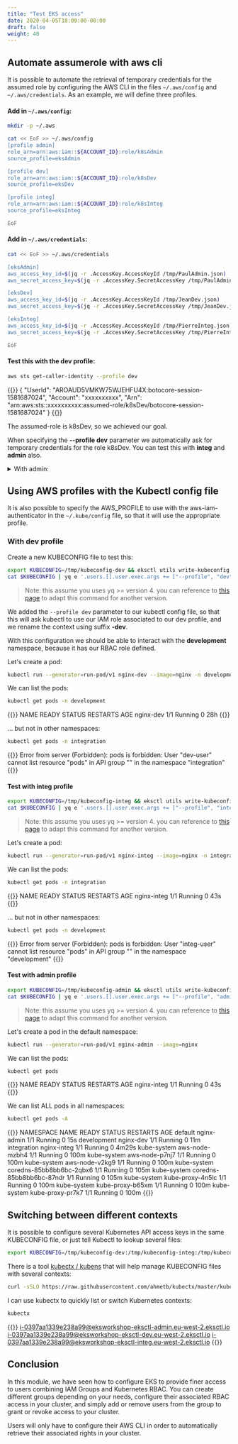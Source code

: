 ```yaml
---
title: "Test EKS access"
date: 2020-04-05T18:00:00-00:00
draft: false
weight: 40
---
```


## Automate assumerole with aws cli

It is possible to automate the retrieval of temporary credentials for the assumed role by configuring the AWS CLI in the files `~/.aws/config` and `~/.aws/credentials`.
As an example, we will define three profiles.

#### Add in `~/.aws/config`:

```bash
mkdir -p ~/.aws

cat << EoF >> ~/.aws/config
[profile admin]
role_arn=arn:aws:iam::${ACCOUNT_ID}:role/k8sAdmin
source_profile=eksAdmin

[profile dev]
role_arn=arn:aws:iam::${ACCOUNT_ID}:role/k8sDev
source_profile=eksDev

[profile integ]
role_arn=arn:aws:iam::${ACCOUNT_ID}:role/k8sInteg
source_profile=eksInteg

EoF
```

#### Add in `~/.aws/credentials`:

```bash
cat << EoF >> ~/.aws/credentials

[eksAdmin]
aws_access_key_id=$(jq -r .AccessKey.AccessKeyId /tmp/PaulAdmin.json)
aws_secret_access_key=$(jq -r .AccessKey.SecretAccessKey /tmp/PaulAdmin.json)

[eksDev]
aws_access_key_id=$(jq -r .AccessKey.AccessKeyId /tmp/JeanDev.json)
aws_secret_access_key=$(jq -r .AccessKey.SecretAccessKey /tmp/JeanDev.json)

[eksInteg]
aws_access_key_id=$(jq -r .AccessKey.AccessKeyId /tmp/PierreInteg.json)
aws_secret_access_key=$(jq -r .AccessKey.SecretAccessKey /tmp/PierreInteg.json)

EoF
```

#### Test this with the dev profile:

```bash
aws sts get-caller-identity --profile dev
```

{{<output>}}
{
    "UserId": "AROAUD5VMKW75WJEHFU4X:botocore-session-1581687024",
    "Account": "xxxxxxxxxx",
    "Arn": "arn:aws:sts::xxxxxxxxxx:assumed-role/k8sDev/botocore-session-1581687024"
}
{{</output>}}

The assumed-role is k8sDev, so we achieved our goal.

When specifying the **--profile dev** parameter we automatically ask for temporary credentials for the role k8sDev.
You can test this with **integ** and **admin** also.
 
<details>
  <summary>With admin:</summary>
  
```bash
aws sts get-caller-identity --profile admin
```

{{<output>}}
{
    "UserId": "AROAUD5VMKW77KXQAL7ZX:botocore-session-1582022121",
    "Account": "xxxxxxxxxx",
    "Arn": "arn:aws:sts::xxxxxxxxxx:assumed-role/k8sAdmin/botocore-session-1582022121"
}
{{</output>}}

> When specifying the **--profile admin** parameter we automatically ask for temporary credentials for the role k8sAdmin
</details>

## Using AWS profiles with the Kubectl config file

It is also possible to specify the AWS_PROFILE to use with the aws-iam-authenticator in the `~/.kube/config` file, so that it will use the appropriate profile.

### With dev profile

Create a new KUBECONFIG file to test this:

```bash
export KUBECONFIG=/tmp/kubeconfig-dev && eksctl utils write-kubeconfig eksworkshop-eksctl
cat $KUBECONFIG | yq e '.users.[].user.exec.args += ["--profile", "dev"]' - -- | sed 's/eksworkshop-eksctl./eksworkshop-eksctl-dev./g' | sponge $KUBECONFIG
```

> Note: this assume you uses yq >= version 4. you can reference to [this page](https://mikefarah.gitbook.io/yq/upgrading-from-v3) to adapt this command for another version.

We added the `--profile dev` parameter to our kubectl config file, so that this will ask kubectl to use our IAM role associated to our dev profile, and we rename the context using suffix **-dev**.

With this configuration we should be able to interact with the **development** namespace, because it has our RBAC role defined.

Let's create a pod:

```bash
kubectl run --generator=run-pod/v1 nginx-dev --image=nginx -n development
```

We can list the pods:

```bash
kubectl get pods -n development
```

{{<output>}}
NAME                     READY   STATUS    RESTARTS   AGE
nginx-dev   1/1     Running   0          28h
{{</output>}}

... but not in other namespaces:

```bash
kubectl get pods -n integration
```

{{<output>}}
Error from server (Forbidden): pods is forbidden: User "dev-user" cannot list resource "pods" in API group "" in the namespace "integration"
{{</output>}}

#### Test with integ profile

```bash
export KUBECONFIG=/tmp/kubeconfig-integ && eksctl utils write-kubeconfig eksworkshop-eksctl
cat $KUBECONFIG | yq e '.users.[].user.exec.args += ["--profile", "integ"]' - -- | sed 's/eksworkshop-eksctl./eksworkshop-eksctl-integ./g' | sponge $KUBECONFIG
```

> Note: this assume you uses yq >= version 4. you can reference to [this page](https://mikefarah.gitbook.io/yq/upgrading-from-v3) to adapt this command for another version.

Let's create a pod:

```bash
kubectl run --generator=run-pod/v1 nginx-integ --image=nginx -n integration
```

We can list the pods:

```bash
kubectl get pods -n integration
```

{{<output>}}
NAME          READY   STATUS    RESTARTS   AGE
nginx-integ   1/1     Running   0          43s
{{</output>}}

... but not in other namespaces:

```bash
kubectl get pods -n development
```

{{<output>}}
Error from server (Forbidden): pods is forbidden: User "integ-user" cannot list resource "pods" in API group "" in the namespace "development"
{{</output>}}

#### Test with admin profile

```bash
export KUBECONFIG=/tmp/kubeconfig-admin && eksctl utils write-kubeconfig eksworkshop-eksctl
cat $KUBECONFIG | yq e '.users.[].user.exec.args += ["--profile", "admin"]' - -- | sed 's/eksworkshop-eksctl./eksworkshop-eksctl-admin./g' | sponge $KUBECONFIG
```

> Note: this assume you uses yq >= version 4. you can reference to [this page](https://mikefarah.gitbook.io/yq/upgrading-from-v3) to adapt this command for another version.

Let's create a pod in the default namespace:

```bash
kubectl run --generator=run-pod/v1 nginx-admin --image=nginx
```

We can list the pods:

```bash
kubectl get pods
```

{{<output>}}
NAME          READY   STATUS    RESTARTS   AGE
nginx-integ   1/1     Running   0          43s
{{</output>}}

We can list ALL pods in all namespaces:

```bash
kubectl get pods -A
```

{{<output>}}
NAMESPACE     NAME                       READY   STATUS    RESTARTS   AGE
default       nginx-admin                1/1     Running   0          15s
development   nginx-dev                  1/1     Running   0          11m
integration   nginx-integ                1/1     Running   0          4m29s
kube-system   aws-node-mzbh4             1/1     Running   0          100m
kube-system   aws-node-p7nj7             1/1     Running   0          100m
kube-system   aws-node-v2kg9             1/1     Running   0          100m
kube-system   coredns-85bb8bb6bc-2qbx6   1/1     Running   0          105m
kube-system   coredns-85bb8bb6bc-87ndr   1/1     Running   0          105m
kube-system   kube-proxy-4n5lc           1/1     Running   0          100m
kube-system   kube-proxy-b65xm           1/1     Running   0          100m
kube-system   kube-proxy-pr7k7           1/1     Running   0          100m
{{</output>}}

## Switching between different contexts

It is possible to configure several Kubernetes API access keys in the same KUBECONFIG file, or just tell Kubectl to lookup several files:

```bash
export KUBECONFIG=/tmp/kubeconfig-dev:/tmp/kubeconfig-integ:/tmp/kubeconfig-admin
```

There is a tool [kubectx / kubens](https://github.com/ahmetb/kubectx) that will help manage KUBECONFIG files with several contexts:

```bash
curl -sSLO https://raw.githubusercontent.com/ahmetb/kubectx/master/kubectx && chmod 755 kubectx && sudo mv kubectx /usr/local/bin
```

I can use kubectx to quickly list or switch Kubernetes contexts:

```bash
kubectx
```

{{<output>}}
i-0397aa1339e238a99@eksworkshop-eksctl-admin.eu-west-2.eksctl.io
i-0397aa1339e238a99@eksworkshop-eksctl-dev.eu-west-2.eksctl.io
i-0397aa1339e238a99@eksworkshop-eksctl-integ.eu-west-2.eksctl.io
{{</output>}}

## Conclusion

In this module, we have seen how to configure EKS to provide finer access to users combining IAM Groups and Kubernetes RBAC.
You can create different groups depending on your needs, configure their associated RBAC access in your cluster, and simply add or remove users from the group to grant or revoke access to your cluster.

Users will only have to configure their AWS CLI in order to automatically retrieve their associated rights in your cluster.

